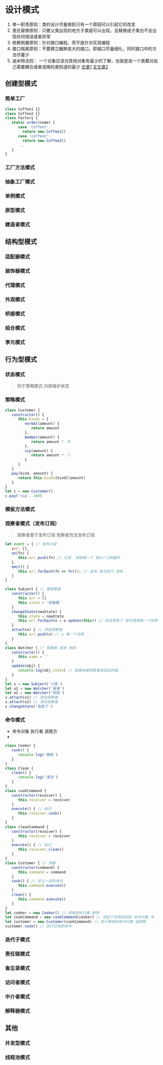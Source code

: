 # 设计模式
1. 单一职责原则：类的设计尽量做到只有一个原因可以引起它的改变
2. 里氏替换原则：只要父类出现的地方子类就可以出现，且替换成子类也不会出现任何错误或者异常
3. 依赖倒置原则：针对接口编程，而不是针对实现编程
4. 接口隔离原则：不要建立臃肿庞大的接口。即接口尽量细化，同时接口中的方法尽量少
5. 迪米特法则：  一个对象应该对其他对象有最少的了解，也就是说一个类要对自己需要耦合或者调用的类知道的最少
[文章1](https://blog.csdn.net/weixin_33749131/article/details/91375763)
[文文章2](https://www.jianshu.com/p/15f20627750a)
## 创建型模式
### 简单工厂
```js
class Coffee1 {}
class Coffee2 {}
class Factory {
   static order(name) {
      case 'coffee1':
        return new Coffee1()
      case 'coffee2':
        return new Coffee2()
      ...
   }
} 
```
### 工厂方法模式
### 抽象工厂模式
### 单例模式
### 原型模式
### 建造者模式

## 结构型模式
### 适配器模式
### 装饰器模式
### 代理模式
### 外观模式
### 桥接模式
### 组合模式
### 享元模式

## 行为型模式
### 状态模式
   > 同于策略模式 内部维护状态
### 策略模式
   ```js
   class Customer {
      constructor() {
         this.kinds = {
            normal(amount) {
               return amount
            },
            member(amount) {
               return amount * .9
            },
            vip(amount) {
               return amount * .7
            }
         }
      }
      pay(kind, amount) {
         return this.kinds[kind](amount)
      }
   }
   let c = new Customer()
   c.pay('vip', 100)
   ```
### 模板方法模式
### 观察者模式（发布订阅）
> 观察者基于发布订阅  观察者包含发布订阅
```js
let event = { // 发布订阅 
   arr: [],
   on(fn) {
      this.arr.push(fn) // 订阅  添加每一个 到arr订阅器中
   },
   emit() {
      this.arr.forEach(fn => fn()); // 发布 依次执行 发布
   }
}
```
```js
class Subject { // 被观察者
   constructor() {
      this.arr = []
      this.state = '初始值'
   }
   changeState(newState) {
      this.state = newState
      this.arr.forEach(o = o.update(this)) // 状态改变了 依次调用每一个实例中的update
   }
   attach(o) { // 添加观察者
      this.arr.push(o) // o 每一个实例
   }
}
class Watcher { // 观察者 爸爸 妈妈
   constructor() {
      this.name = ''
   }
   update(obj) {
      console.log(obj.state) // 能拿到被观察者改变后的值
   }
}
let s = new Subject('小孩')
let o1 = new Watcher('爸爸')
let o2 = new Watcher('妈妈')
s.attach(o1) // 添加观察者
s.attach(o2) // 添加观察者
s.changeState('改变了')
```
### 命令模式
   - 命令对象 执行者 调用方
   - 
   ```js
   class Cooker {
      cook() {
         console.log('做饭')
      }
   }
   class Clean {
      clean() {
         console.log('清洁')
      }
   }
   class cookCommand {
      constructor(receiver) {
         this.receiver = receiver
      }
      execute() { // 执行
         this.receiver.cook()
      }
   }
   class cleanCommand {
      constructor(receiver) {
         this.receiver = receiver
      }
      execute() { // 执行
         this.receiver.clean()
      }
   }
   class Customer { // 顾客
      constructor(command) {
         this.command = command
      }
      cook() { // 定义一系列命令
         this.command.execute()
      }
      clean() {
         this.command.execute()
      }
   }
   let cooker = new Cooker() // 具体的执行者 厨师
   let cookCommand = new cookCommand(cooker) // 吧这个实例添加到 命令对象 中
   let customer = new Customer(cookCommand) // 执行者拿到命令对象 遥控板
   customer.cook() // 执行已有的命令
   ```
### 迭代子模式
### 责任链模式
### 备忘录模式
### 访问者模式
### 中介者模式
### 解释器模式

## 其他
### 并发型模式
### 线程池模式
